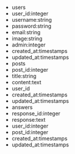- users
 - user_id:integer
 - username:string
 - password:string
 - email:string
 - image:string
 - admin:integer
 - created_at:timestamps
 - updated_at:timestamps
- posts
 - post_id:integer
 - title:string
 - content:text
 - user_id
 - created_at:timestamps
 - updated_at:timestamps
- answers
 - response_id:integer
 - response:text
 - user_id:integer
 - post_id:integer
 - created_at:timestamps
 - updated_at:timestamps